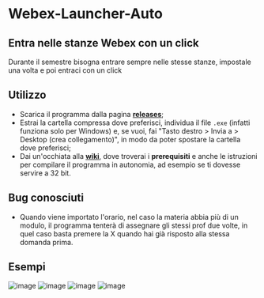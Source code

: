 # Webex-Launcher-Auto

## Entra nelle stanze Webex con un click

Durante il semestre bisogna entrare sempre nelle stesse stanze, impostale una volta e poi entraci con un click

## Utilizzo
* Scarica il programma dalla pagina [**releases**](https://github.com/stignarnia/Webex-Launcher-Auto/releases);
* Estrai la cartella compressa dove preferisci, individua il file `.exe` (infatti funziona solo per Windows) e, se vuoi, fai "Tasto destro > Invia a > Desktop (crea collegamento)", in modo da poter spostare la cartella dove preferisci;
* Dai un'occhiata alla [**wiki**](https://github.com/stignarnia/Webex-Launcher-Auto/wiki), dove troverai i **prerequisiti** e anche le istruzioni per compilare il programma in autonomia, ad esempio se ti dovesse servire a 32 bit.

## Bug conosciuti  
* Quando viene importato l'orario, nel caso la materia abbia più di un modulo, il programma tenterà di assegnare gli stessi prof due volte, in quel caso basta premere la X quando hai già risposto alla stessa domanda prima. 

## Esempi
![image](https://user-images.githubusercontent.com/80171209/117535303-79307800-aff5-11eb-945f-e42621cd3af2.png)
![image](https://user-images.githubusercontent.com/80171209/117535328-9402ec80-aff5-11eb-8320-c6612b25676b.png)
![image](https://user-images.githubusercontent.com/80171209/117535347-aaa94380-aff5-11eb-9aa0-e72c8a9b4e5b.png)
![image](https://user-images.githubusercontent.com/80171209/117535367-bbf25000-aff5-11eb-8ee2-a3ea32220655.png)
